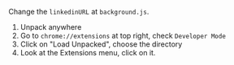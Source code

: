 Change the `linkedinURL` at `background.js`.

1. Unpack anywhere
2. Go to `chrome://extensions` at top right, check `Developer Mode`
3. Click on "Load Unpacked", choose the directory
4. Look at the Extensions menu, click on it.
